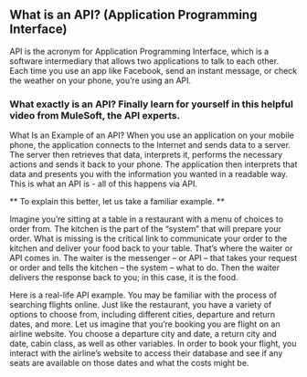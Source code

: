 ## What is an API? (Application Programming Interface)
API is the acronym for Application Programming Interface, which is a software intermediary that allows two applications to talk to each other. Each time you use an app like Facebook, send an instant message, or check the weather on your phone, you’re using an API.

### What exactly is an API? Finally learn for yourself in this helpful video from MuleSoft, the API experts.
What Is an Example of an API?
When you use an application on your mobile phone, the application connects to the Internet and sends data to a server. The server then retrieves that data, interprets it, performs the necessary actions and sends it back to your phone. The application then interprets that data and presents you with the information you wanted in a readable way. This is what an API is - all of this happens via API.

** To explain this better, let us take a familiar example. ** 

Imagine you’re sitting at a table in a restaurant with a menu of choices to order from. The kitchen is the part of the “system” that will prepare your order. What is missing is the critical link to communicate your order to the kitchen and deliver your food back to your table. That’s where the waiter or API comes in. The waiter is the messenger – or API – that takes your request or order and tells the kitchen – the system – what to do. Then the waiter delivers the response back to you; in this case, it is the food.

Here is a real-life API example. You may be familiar with the process of searching flights online. Just like the restaurant, you have a variety of options to choose from, including different cities, departure and return dates, and more. Let us imagine that you’re booking you are flight on an airline website. You choose a departure city and date, a return city and date, cabin class, as well as other variables. In order to book your flight, you interact with the airline’s website to access their database and see if any seats are available on those dates and what the costs might be.

 